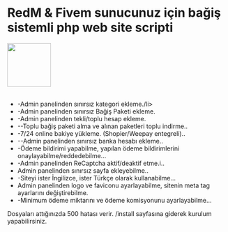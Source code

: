 # RedM & Fivem sunucunuz için bağiş sistemli php web site scripti 



<img height="100" src="https://i.hizliresim.com/lipqLi.png">


<br />
<br />



<ul>
  <li>-Admin panelinden sınırsız kategori ekleme./li>
  <li>-Admin panelinden sınırsız Bağiş Paketi ekleme.</li>
  <li>-Admin panelinden tekli/toplu hesap ekleme.</li>
  <li>--Toplu bağiş paketi alma ve alınan paketleri toplu indirme..</li>
  <li>-7/24 online bakiye yükleme. (Shopier/Weepay entegreli)..</li>
  <li>--Admin panelinden sınırsız banka hesabı ekleme..</li>
  <li>-Ödeme bildirimi yapabilme, yapılan ödeme bildirimlerini onaylayabilme/reddedebilme...</li>
  <li>-Admin panelinden ReCaptcha aktif/deaktif etme.i..</li>
  <li>Admin panelinden sınırsız sayfa ekleyebilme..</li>
  <li>-Siteyi ister İngilizce, ister Türkçe olarak kullanabilme...</li>
  <li>Admin panelinden logo ve faviconu ayarlayabilme, sitenin meta tag ayarlarını değiştirebilme.</li>
  <li>-Minimum ödeme miktarını ve ödeme komisyonunu ayarlayabilme...</li>
</ul>  




Dosyaları attığınızda 500 hatası verir. /install sayfasına giderek kurulum yapabilirsiniz.
